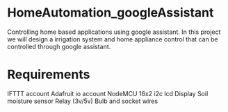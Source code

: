 # HomeAutomation_googleAssistant
Controlling home based applications using google assistant.
In this project we will design a irrigation system and home appliance control that can be controlled through google assistant.

# Requirements 
IFTTT account
Adafruit io account
NodeMCU
16x2 i2c lcd Display
Soil moisture sensor
Relay (3v/5v)
Bulb and socket
wires
